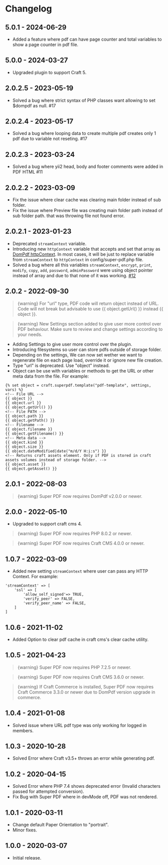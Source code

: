 # Changelog

## 5.0.1 - 2024-06-29
- Added a feature where pdf can have page counter and total variables to show a page counter in pdf file.

## 5.0.0 - 2024-03-27
- Upgraded plugin to support Craft 5.

## 2.0.2.5 - 2023-05-19
- Solved a bug where strict syntax of PHP classes want allowing to set $dompdf as null. #17

## 2.0.2.4 - 2023-05-17
- Solved a bug where looping data to create multiple pdf creates only 1 pdf due to variable not reseting. #17

## 2.0.2.3 - 2023-03-24
- Solved a bug where yii2 head, body and footer comments were added in PDF HTML #11

## 2.0.2.2 - 2023-03-09
- Fix the issue where clear cache was clearing main folder instead of sub folder.
- Fix the issue where Preview file was creating main folder path instead of sub folder path. that was throwing file not found error.

## 2.0.2.1 - 2023-01-23
- Deprecated `streamContext` variable.
- Introducing new `httpContext` variable that accepts and set that array as [DomPdf httpContext](https://github.com/dompdf/dompdf/pull/2807). In most cases, it will be just to replace variable from `streamContext` to `httpContext` in config/super-pdf.php file.
- Solved a bug where all this variables `streamContext`, `encrypt`, `print`, `modify`, `copy`, `add`, `password`, `adminPassword` were using object pointer instead of array and due to that none of it was working. [#12](https://github.com/amici-infotech/craft-super-pdf/issues/12)

## 2.0.2 - 2022-09-30

> {warning} For "url" type, PDF code will return object instead of URL. Code will not break but advisable to use {{ object.getUrl() }} instead {{ object }}.

> {warning} New Settings section added to give user more control over PDF behaviour. Make sure to review and change settings according to your needs.

- Adding Settings to give user more control over the plugin.
- Introducing filesystems so user can store pdfs outside of storage folder.
- Depending on the settings, We can now set wether we want to regenerate file on each page load, override it or ignore new file creation.
- Type "url" is deprecated. Use "object" instead.
- Object can be use with variables or methods to get the URL or other meta data from the file. For example:
```
{% set object = craft.superpdf.template("pdf-template", settings, vars) %}
<!-- File URL -->
{{ object }}
{{ object.url }}
{{ object.getUrl() }}
<!-- File PATH -->
{{ object.path }}
{{ object.getPath() }}
<!-- Filename -->
{{ object.filename }}
{{ object.getFilename() }}
<!-- Meta data -->
{{ object.kind }}
{{ object.size }}
{{ object.dateModified|date("m/d/Y H:i:s") }}
<!-- Returns craft assets element. Only if PDF is stored in craft assets volumes instead of storage folder. -->
{{ object.asset }}
{{ object.getAsset() }}
```

## 2.0.1 - 2022-08-03
> {warning} Super PDF now requires DomPdf v2.0.0 or newer.

## 2.0.0 - 2022-05-10
- Upgraded to support craft cms 4.

> {warning} Super PDF now requires PHP 8.0.2 or newer.

> {warning} Super PDF now requires Craft CMS 4.0.0 or newer.

## 1.0.7 - 2022-03-09
- Added new setting `streamContext` where user can pass any HTTP Context. For example:
```
'streamContext' => [
    'ssl' => [
        'allow_self_signed'=> TRUE,
        'verify_peer' => FALSE,
        'verify_peer_name' => FALSE,
    ]
]
```

## 1.0.6 - 2021-11-02
- Added Option to clear pdf cache in craft cms's clear cache utility.

## 1.0.5 - 2021-04-23
> {warning} Super PDF now requires PHP 7.2.5 or newer.

> {warning} Super PDF now requires Craft CMS 3.6.0 or newer.

> {warning} If Craft Commerce is installed, Super PDF now requires Craft Commerce 3.3.0 or newer due to DomPdf version upgrade in commerce.

## 1.0.4 - 2021-01-08
- Solved issue where URL pdf type was only working for logged in members.

## 1.0.3 - 2020-10-28
- Solved Error where Craft v3.5+ throws an error while generating pdf.

## 1.0.2 - 2020-04-15
- Solved Error where PHP 7.4 shows deprecated error (Invalid characters passed for attempted conversion).
- Fix Bug with Super PDF where in devMode off, PDF was not rendered.

## 1.0.1 - 2020-03-11
- Change default Paper Orientation to "portrait".
- Minor fixes.

## 1.0.0 - 2020-03-07
- Initial release.

